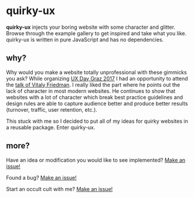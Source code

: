 # quirky-ux

**quirky-ux** injects your boring website with some character and glitter.
Browse through the example gallery to get inspired and take what you like.
quirky-ux is written in pure JavaScript and has no dependencies.

## why?

Why would you make a website totally unprofessional with these gimmicks you ask?
While organizing [UX Day Graz 2017](https://uxdaygraz2017.isds.tugraz.at/)
I had an opportunity to attend the [talk of Vitaly Friedman](https://youtu.be/MWYhMfaxXcQ?t=632).
I really liked the part where he points out the lack of character in most
modern websites. He continues to show that websites with a lot of character
which break best practice guidelines and design rules are able to capture
audience better and produce better results (turnover, traffic, user retention,
etc.).

This stuck with me so I decided to put all of my ideas for quirky websites
in a reusable package. Enter quirky-ux.

## more?

Have an idea or modification you would like to see implemented?
[Make an issue!](https://github.com/dsalaj/quirky-ux/issues/new)

Found a bug?
[Make an issue!](https://github.com/dsalaj/quirky-ux/issues/new)

Start an occult cult with me?
[Make an issue!](https://github.com/dsalaj/quirky-ux/issues/new)
